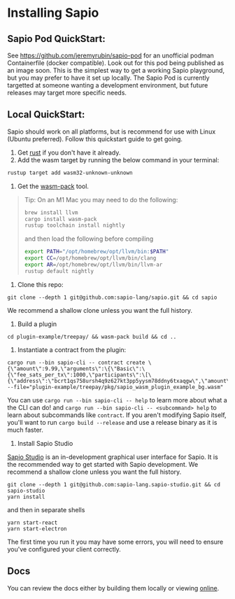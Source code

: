 # Installing Sapio


## Sapio Pod QuickStart:

See https://github.com/jeremyrubin/sapio-pod for an unofficial podman
Containerfile (docker compatible). Look out for this pod being published as an
image soon. This  is the simplest way to get a working Sapio playground, but you
may prefer to have it set up locally. The Sapio Pod is currently targetted at
someone wanting a development environment, but future releases may target more
specific needs.

## Local QuickStart:

Sapio should work on all platforms, but is recommend for use with Linux (Ubuntu preferred).
Follow this quickstart guide to get going.

1.  Get [rust](https://rustup.rs/) if you don't have it already.
1.  Add the wasm target by running the below command in your terminal:
```bash
rustup target add wasm32-unknown-unknown
```
1.  Get the [wasm-pack](https://rustwasm.github.io/wasm-pack/) tool.

> Tip: On an M1 Mac you may need to do the following:
> ```bash
> brew install llvm
> cargo install wasm-pack
> rustup toolchain install nightly
> ```
> and then load the following before compiling
> ```bash
> export PATH="/opt/homebrew/opt/llvm/bin:$PATH"
> export CC=/opt/homebrew/opt/llvm/bin/clang
> export AR=/opt/homebrew/opt/llvm/bin/llvm-ar
> rustup default nightly
> ```

1.  Clone this repo: 
```
git clone --depth 1 git@github.com:sapio-lang/sapio.git && cd sapio
```
We recommend a shallow clone unless you want the full history.
1.  Build a plugin
```
cd plugin-example/treepay/ && wasm-pack build && cd ..
```
1.  Instantiate a contract from the plugin:
```
cargo run --bin sapio-cli -- contract create \{\"amount\":9.99,\"arguments\":\{\"Basic\":\{\"fee_sats_per_tx\":1000,\"participants\":\[\{\"address\":\"bcrt1qs758ursh4q9z627kt3pp5yysm78ddny6txaqgw\",\"amount\":2.99\}\],\"radix\":2\}\},\"network\":\"Regtest\"\} --file="plugin-example/treepay/pkg/sapio_wasm_plugin_example_bg.wasm"
```

You can use `cargo run --bin sapio-cli -- help` to learn more about what a the
CLI can do! and `cargo run --bin sapio-cli -- <subcommand> help` to learn about
subcommands like `contract`. If you aren't modifying Sapio itself, you'll want
to run `cargo build --release` and use a release binary as it is much faster.
1. Install Sapio Studio

[Sapio Studio](https://github.com/sapio-lang/sapio-studio) is an in-development
graphical user interface for Sapio. It is the recommended way to get started with Sapio development.
We recommend a shallow clone unless you want the full history.
```
git clone --depth 1 git@github.com:sapio-lang.sapio-studio.git && cd sapio-studio
yarn install
```
and then in separate shells
```
yarn start-react
yarn start-electron
```

The first time you run it you may have some errors, you will need to ensure
you've configured your client correctly.


## Docs

You can review the docs either by building them locally or viewing
[online](https://docs.rs/sapio).
